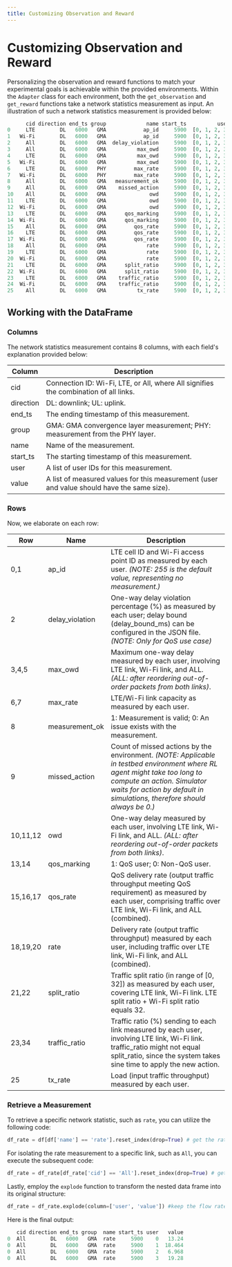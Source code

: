 ```yaml
---
title: Customizing Observation and Reward
---
```


# Customizing Observation and Reward

Personalizing the observation and reward functions to match your experimental goals is achievable within the provided environments. Within the `Adapter` class for each environment, both the `get_observation` and `get_reward` functions take a network statistics measurement as input. An illustration of such a network statistics measurement is provided below:

```python
      cid direction end_ts group             name start_ts          user                                              value
0     LTE        DL   6000   GMA            ap_id     5900  [0, 1, 2, 3]                       [255.0, 255.0, 255.0, 255.0]
1   Wi-Fi        DL   6000   GMA            ap_id     5900  [0, 1, 2, 3]                               [0.0, 0.0, 1.0, 1.0]
2     All        DL   6000   GMA  delay_violation     5900  [0, 1, 2, 3]           [59.64912280701754, 100.0, 100.0, 100.0]
3     All        DL   6000   GMA          max_owd     5900  [0, 1, 2, 3]                        [90.0, 341.0, 153.0, 379.0]
4     LTE        DL   6000   GMA          max_owd     5900  [0, 1, 2, 3]                        [90.0, 341.0, 153.0, 379.0]
5   Wi-Fi        DL   6000   GMA          max_owd     5900  [0, 1, 2, 3]                             [11.0, 11.0, 1.0, 2.0]
6     LTE        DL   6000   PHY         max_rate     5900  [0, 1, 2, 3]                           [35.0, 35.0, 29.0, 35.0]
7   Wi-Fi        DL   6000   PHY         max_rate     5900  [0, 1, 2, 3]                           [78.0, 78.0, 78.0, 78.0]
8     All        DL   6000   GMA   measurement_ok     5900  [0, 1, 2, 3]                               [1.0, 1.0, 1.0, 1.0]
9     All        DL   6000   GMA    missed_action     5900  [0, 1, 2, 3]                               [0.0, 0.0, 0.0, 0.0]
10    All        DL   6000   GMA              owd     5900  [0, 1, 2, 3]                        [37.0, 296.0, 128.0, 353.0]
11    LTE        DL   6000   GMA              owd     5900  [0, 1, 2, 3]                        [38.0, 292.0, 127.0, 359.0]
12  Wi-Fi        DL   6000   GMA              owd     5900  [0, 1, 2, 3]                               [5.0, 2.0, 0.0, 0.0]
13    LTE        DL   6000   GMA      qos_marking     5900  [0, 1, 2, 3]                               [1.0, 1.0, 1.0, 1.0]
14  Wi-Fi        DL   6000   GMA      qos_marking     5900  [0, 1, 2, 3]                               [1.0, 1.0, 0.0, 0.0]
15    All        DL   6000   GMA         qos_rate     5900  [0, 1, 2, 3]                               [0.0, 0.0, 0.0, 0.0]
16    LTE        DL   6000   GMA         qos_rate     5900  [0, 1, 2, 3]                               [0.0, 0.0, 0.0, 0.0]
17  Wi-Fi        DL   6000   GMA         qos_rate     5900  [0, 1, 2, 3]                               [0.0, 0.0, 0.0, 0.0]
18    All        DL   6000   GMA             rate     5900  [0, 1, 2, 3]                      [13.24, 18.464, 6.968, 19.28]
19    LTE        DL   6000   GMA             rate     5900  [0, 1, 2, 3]                        [10.8, 7.776, 6.272, 7.776]
20  Wi-Fi        DL   6000   GMA             rate     5900  [0, 1, 2, 3]                         [4.76, 18.464, 1.856, 7.2]
21    LTE        DL   6000   GMA      split_ratio     5900  [0, 1, 2, 3]                           [26.0, 15.0, 24.0, 20.0]
22  Wi-Fi        DL   6000   GMA      split_ratio     5900  [0, 1, 2, 3]                             [6.0, 17.0, 8.0, 12.0]
23    LTE        DL   6000   GMA    traffic_ratio     5900  [0, 1, 2, 3]                           [69.0, 30.0, 77.0, 52.0]
24  Wi-Fi        DL   6000   GMA    traffic_ratio     5900  [0, 1, 2, 3]                           [31.0, 70.0, 23.0, 48.0]
25    All        DL   6000   GMA          tx_rate     5900  [0, 1, 2, 3]                      [25.09, 29.04, 7.434, 18.004]
```

## Working with the DataFrame

### Columns

The network statistics measurement contains 8 columns, with each field's explanation provided below:

| Column | Description |
| ----- | ---- |
| cid | Connection ID: Wi-Fi, LTE, or All, where All signifies the combination of all links. |
| direction | DL: downlink; UL: uplink. |
| end_ts | The ending timestamp of this measurement. |
| group | GMA: GMA convergence layer measurement; PHY: measurement from the PHY layer. |
| name | Name of the measurement.|
| start_ts | The starting timestamp of this measurement. |
| user | A list of user IDs for this measurement. |
| value | A list of measured values for this measurement (user and value should have the same size). |

### Rows

Now, we elaborate on each row:

| Row | Name | Description |
| ----- | ---- | ---- |
| 0,1 | ap_id | LTE cell ID and Wi-Fi access point ID as measured by each user. *(NOTE: 255 is the default value, representing no measurement.)*|
| 2 | delay_violation | One-way delay violation percentage (%) as measured by each user; delay bound (delay_bound_ms) can be configured in the JSON file. *(NOTE: Only for QoS use case)* |
| 3,4,5 | max_owd | Maximum one-way delay measured by each user, involving LTE link, Wi-Fi link, and ALL. *(ALL: after reordering out-of-order packets from both links)*. |
| 6,7 | max_rate | LTE/Wi-Fi link capacity as measured by each user. |
| 8 | measurement_ok |	1: Measurement is valid; 0: An issue exists with the measurement.|
| 9 | missed_action | Count of missed actions by the environment. *(NOTE: Applicable in testbed environment where RL agent might take too long to compute an action. Simulator waits for action by default in simulations, therefore should always be 0.)* |
| 10,11,12 | owd | One-way delay measured by each user, involving LTE link, Wi-Fi link, and ALL. *(ALL: after reordering out-of-order packets from both links)*. |
| 13,14 | qos_marking | 1: QoS user; 0: Non-QoS user.|
| 15,16,17 | qos_rate | QoS delivery rate (output traffic throughput meeting QoS requirement) as measured by each user, comprising traffic over LTE link, Wi-Fi link, and ALL (combined). |
| 18,19,20 | rate | Delivery rate (output traffic throughput) measured by each user, including traffic over LTE link, Wi-Fi link, and ALL (combined).|
| 21,22 | split_ratio | Traffic split ratio (in range of [0, 32]) as measured by each user, covering LTE link, Wi-Fi link. LTE split ratio + Wi-Fi split ratio equals 32. |
| 23,34 | traffic_ratio | Traffic ratio (%) sending to each link measured by each user, involving LTE link, Wi-Fi link. traffic_ratio might not equal split_ratio, since the system takes sine time to apply the new action. |
| 25 | tx_rate | Load (input traffic throughput) measured by each user. |


### Retrieve a Measurement

To retrieve a specific network statistic, such as `rate`, you can utilize the following code:
```python
df_rate = df[df['name'] == 'rate'].reset_index(drop=True) # get the rate
```

For isolating the rate measurement to a specific link, such as `All`, you can execute the subsequent code:
```python
df_rate = df_rate[df_rate['cid'] == 'All'].reset_index(drop=True) # get the rate for the all link combined
```

Lastly, employ the `explode` function to transform the nested data frame into its original structure:

```python
df_rate = df_rate.explode(column=['user', 'value']) #keep the flow rate.
```
Here is the final output:
```python
   cid direction end_ts group  name start_ts user   value
0  All        DL   6000   GMA  rate     5900    0   13.24
0  All        DL   6000   GMA  rate     5900    1  18.464
0  All        DL   6000   GMA  rate     5900    2   6.968
0  All        DL   6000   GMA  rate     5900    3   19.28
```